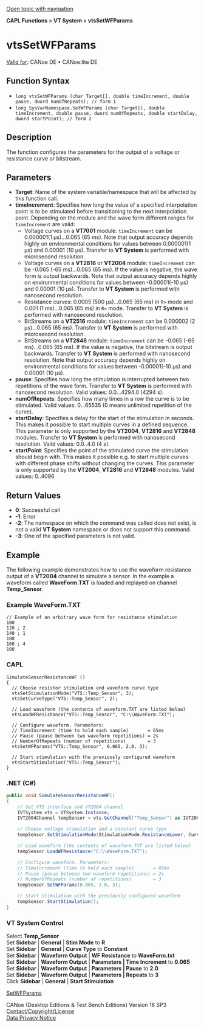 [Open topic with navigation](../../../../../CANoeDEFamily.htm#Topics/CAPLFunctions/VTSystem/Functions/CAPLfunctionVTSvtsSetWFParams.md)

**CAPL Functions** » **VT System** » **vtsSetWFParams**

# vtsSetWFParams

[Valid for](../../../Shared/FeatureAvailability.md): CANoe DE • CANoe:lite DE

## Function Syntax

- `long vtsSetWFParams (char Target[], double timeIncrement, double pause, dword numOfRepeats); // form 1`
- `long SysVarNamespace.SetWFParams (char Target[], double timeIncrement, double pause, dword numOfRepeats, double startDelay, dword startPoint); // form 2`

## Description

The function configures the parameters for the output of a voltage or resistance curve or bitstream.

## Parameters

- **Target**: Name of the system variable/namespace that will be affected by this function call.
- **timeIncrement**: Specifies how long the value of a specified interpolation point is to be stimulated before transitioning to the next interpolation point. Depending on the module and the wave form different ranges for `timeIncrement` are valid:
  - Voltage curves on a **VT7001** module: `timeIncrement` can be 0.000001(1 µs)…0.065 (65 ms). Note that output accuracy depends highly on environmental conditions for values between 0.000001(1 µs) and 0.00001 (10 µs). Transfer to **VT System** is performed with microsecond resolution.
  - Voltage curves on a **VT2816** or **VT2004** module: `timeIncrement` can be -0.065 (-65 ms)…0.065 (65 ms). If the value is negative, the wave form is output backwards. Note that output accuracy depends highly on environmental conditions for values between -0.00001(-10 µs) and 0.00001 (10 µs). Transfer to **VT System** is performed with nanosecond resolution.
  - Resistance curves: 0.0005 (500 µs)…0.065 (65 ms) in `R>` mode and 0.001 (1 ms)…0.065 (65 ms) in `R<` mode. Transfer to **VT System** is performed with nanosecond resolution.
  - BitStreams on a **VT2516** module: `timeIncrement` can be 0.000002 (2 µs)…0.065 (65 ms). Transfer to **VT System** is performed with microsecond resolution.
  - BitStreams on a **VT2848** module: `timeIncrement` can be -0.065 (-65 ms)…0.065 (65 ms). If the value is negative, the bitstream is output backwards. Transfer to **VT System** is performed with nanosecond resolution. Note that output accuracy depends highly on environmental conditions for values between -0.00001(-10 µs) and 0.00001 (10 µs).
- **pause**: Specifies how long the stimulation is interrupted between two repetitions of the wave form. Transfer to **VT System** is performed with nanosecond resolution. Valid values: 0.0…4294.0 (4294 s).
- **numOfRepeats**: Specifies how many times in a row the curve is to be stimulated. Valid values: 0…65535 (0 means unlimited repetition of the curve).
- **startDelay**: Specifies a delay for the start of the stimulation in seconds. This makes it possible to start multiple curves in a defined sequence. This parameter is only supported by the **VT2004**, **VT2816** and **VT2848** modules. Transfer to **VT System** is performed with nanosecond resolution. Valid values: 0.0..4.0 (4 s).
- **startPoint**: Specifies the point of the stimulated curve the stimulation should begin with. This makes it possible e.g. to start multiple curves with different phase shifts without changing the curves. This parameter is only supported by the **VT2004**, **VT2816** and **VT2848** modules. Valid values: 0..4096

## Return Values

- **0**: Successful call
- **-1**: Error
- **-2**: The namespace on which the command was called does not exist, is not a valid **VT System** namespace or does not support this command.
- **-3**: One of the specified parameters is not valid.

## Example

The following example demonstrates how to use the waveform resistance output of a **VT2004** channel to simulate a sensor. In the example a waveform called **WaveForm.TXT** is loaded and replayed on channel **Temp_Sensor**.

### Example WaveForm.TXT

```plaintext
// Example of an arbitrary wave form for resistance stimulation
100
120 ; 2
140 ; 1
100
160 ; 4
100
```

### CAPL

```plaintext
SimulateSensorResistanceWF ()
{
  // Choose resistor stimulation and waveform curve type
  vtsSetStimulationMode("VTS::Temp_Sensor", 3);
  vtsSetCurveType("VTS::Temp_Sensor", 2);

  // Load waveform (the contents of waveform.TXT are listed below)
  vtsLoadWFResistance("VTS::Temp_Sensor", "C:\\WaveForm.TXT");

  // Configure waveform. Parameters:
  // TimeIncrement (time to hold each sample)       = 65ms
  // Pause (pause between two waveform repetitions) = 2s
  // NumberOfRepeats (number of repetitions)        = 3
  vtsSetWFParams("VTS::Temp_Sensor", 0.065, 2.0, 3);

  // Start stimulation with the previously configured waveform
  vtsStartStimulation("VTS::Temp_Sensor");
}
```

### .NET (C#)

```csharp
public void SimulateSensorResistanceWF()
{
    // Get VTS interface and VT2004 channel
    IVTSystem vts = VTSystem.Instance;
    IVT2004Channel tempSensor = vts.GetChannel("Temp_Sensor") as IVT2004Channel;

    // Choose voltage stimulation and a constant curve type
    tempSensor.SetStimulationMode(StimulationMode.ResistanceLower, CurveType.AnalogWaveform);

    // Load waveform (the contents of waveform.TXT are listed below)
    tempSensor.LoadWFResistance("C:\\WaveForm.TXT");

    // Configure waveform. Parameters:
    // TimeIncrement (time to hold each sample)       = 65ms
    // Pause (pause between two waveform repetitions) = 2s
    // NumberOfRepeats (number of repetitions)        = 3
    tempSensor.SetWFParams(0.065, 2.0, 3);

    // Start stimulation with the previously configured waveform
    tempSensor.StartStimulation();
}
```

### VT System Control

Select **Temp_Sensor**  
Set **Sidebar** | **General** | **Stim Mode** to **R**  
Set **Sidebar** | **General** | **Curve Type** to **Constant**  
Set **Sidebar** | **Waveform Output** | **WF Resistance** to **WaveForm.txt**  
Set **Sidebar** | **Waveform Output** | **Parameters | Time Increment** to **0.065**  
Set **Sidebar** | **Waveform Output** | **Parameters | Pause** to **2.0**  
Set **Sidebar** | **Waveform Output** | **Parameters | Repeats** to **3**  
Click **Sidebar** | **General** | **Start Stimulation**

[SetWFParams](CAPLfunctionVTSSetWFParams.md)

CANoe (Desktop Editions & Test Bench Editions) Version 18 SP3  
[Contact/Copyright/License](../../../Shared/ContactCopyrightLicense.md)  
[Data Privacy Notice](https://www.vector.com/int/en/company/get-info/privacy-policy/)
